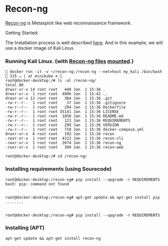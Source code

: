 # Recon-ng

[Recon-ng](https://github.com/lanmaster53/recon-ng) is Metasploit like web reconnaissance framework. 

Getting Started:

The Installation process is well described [here](https://github.com/lanmaster53/recon-ng/wiki/Getting-Started#installation). And in this example, we will use a docker image of Kali Linux.

### Running Kali Linux. \(with [Recon-ng files](https://github.com/lanmaster53/recon-ng.git) [mounted](https://docs.docker.com/storage/volumes/).\)

```text
 docker run -it -v ~/recon-ng:/recon-ng --net=host my_kali /bin/bash                                                             125 ↵ | at minikube ⎈ 
root@docker-desktop:/# ls -al /recon-ng/
total 80
drwxr-xr-x 14 root root   448 Jan  1 15:36 .
drwxr-xr-x  1 root root  4096 Jan  1 15:42 ..
drwxr-xr-x 12 root root   384 Jan  1 15:36 .git
-rw-r--r--  1 root root    37 Jan  1 15:36 .gitignore
-rw-r--r--  1 root root   294 Jan  1 15:36 Dockerfile
-rw-r--r--  1 root root 35141 Jan  1 15:36 LICENSE
-rw-r--r--  1 root root  1850 Jan  1 15:36 README.md
-rw-r--r--  1 root root   123 Jan  1 15:36 REQUIREMENTS
-rw-r--r--  1 root root   299 Jan  1 15:36 VERSION
-rw-r--r--  1 root root   710 Jan  1 15:36 docker-compose.yml
drwxr-xr-x  6 root root   192 Jan  1 15:36 recon
-rwxr-xr-x  1 root root  4122 Jan  1 15:36 recon-cli
-rwxr-xr-x  1 root root  2674 Jan  1 15:36 recon-ng
-rwxr-xr-x  1 root root   399 Jan  1 15:36 recon-web

root@docker-desktop:/# cd /recon-ng/
```

### Installing requirements \(using Sourecode\)

```text
root@docker-desktop:/recon-ng# pip install --upgrade -r REQUIREMENTS
bash: pip: command not found


root@docker-desktop:/recon-ng# apt-get update && apt-get install pip
........


root@docker-desktop:/recon-ng# pip install --upgrade -r REQUIREMENTS
```

### Installing \(APT\)

```text
apt-get update && apt-get install recon-ng
```

